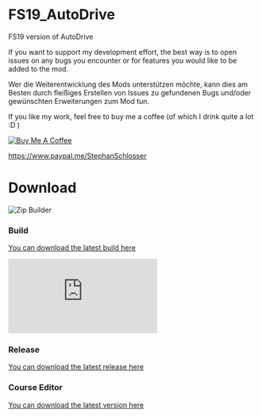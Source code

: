 # FS19_AutoDrive
FS19 version of AutoDrive

If you want to support my development effort, the best way is to open issues on any bugs you encounter or for features you would like to be added to the mod.

Wer die Weiterentwicklung des Mods unterstützen möchte, kann dies am Besten durch fleißiges Erstellen von Issues zu gefundenen Bugs und/oder gewünschten Erweiterungen zum Mod tun.

If you like my work, feel free to buy me a coffee (of which I drink quite a lot :D )  

<a href="https://www.buymeacoffee.com/9Di7EUSI2" target="_blank"><img src="https://www.buymeacoffee.com/assets/img/custom_images/orange_img.png" alt="Buy Me A Coffee" style="height: auto !important;width: auto !important;" ></a>  

https://www.paypal.me/StephanSchlosser

# Download
![Zip Builder](https://github.com/Stephan-S/FS19_AutoDrive/workflows/Zip%20Builder/badge.svg?branch=master)
### Build
[You can download the latest build here](http://services.tykonket.com/GitHub/files.php?m=d&t=adbuild&f=FS19_AutoDrive.zip)  

![Zip Builder](http://services.tykonket.com/GitHub/files.php?m=b&t=adbuild)  
### Release
[You can download the latest release here](https://github.com/Stephan-S/FS19_AutoDrive/releases)
### Course Editor
[You can download the latest version here](https://github.com/Stephan-S/FS19_AutoDrive/raw/master/AutoDrive%20Course%20Editor/AD.jar)
